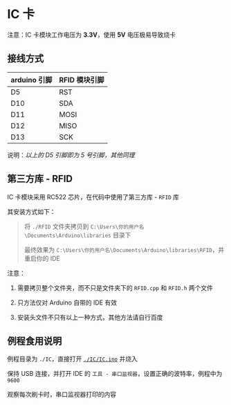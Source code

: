 # IC 卡

注意：IC 卡模块工作电压为 **3.3V**，使用 **5V** 电压极易导致烧卡

## 接线方式

 arduino 引脚 | RFID 模块引脚
-------------|-------------
 D5          | RST
 D10         | SDA
 D11         | MOSI
 D12         | MISO
 D13         | SCK

说明：*以上的 D5 引脚即为 5 号引脚，其他同理*

## 第三方库 - RFID

IC 卡模块采用 RC522 芯片，在代码中使用了第三方库 - `RFID` 库

其安装方式如下：

> 将 `./RFID` 文件夹拷贝到 `C:\Users\你的用户名\Documents\Arduino\libraries` 目录下
>
> 最终效果为 `C:\Users\你的用户名\Documents\Arduino\libraries\RFID`，并重启你的 IDE

注意：

1. 需要拷贝整个文件夹，而不只是文件夹下的 `RFID.cpp` 和 `RFID.h` 两个文件

2. 只方法仅对 Arduino 自带的 IDE 有效

3. 安装头文件不只有以上一种方式，其他方法请自行百度

## 例程食用说明

例程目录为 `./IC`，直接打开 [`./IC/IC.ino`](./IC/IC.ino) 并烧入

保持 USB 连接，并打开 IDE 的 `工具 - 串口监视器`，设置正确的波特率，例程中为 `9600`

观察每次刷卡时，串口监视器打印的内容
